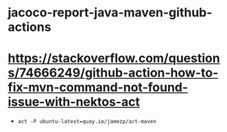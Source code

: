 # jacoco-report-java-maven-github-actions

# https://stackoverflow.com/questions/74666249/github-action-how-to-fix-mvn-command-not-found-issue-with-nektos-act
* `act -P ubuntu-latest=quay.io/jamezp/act-maven`

